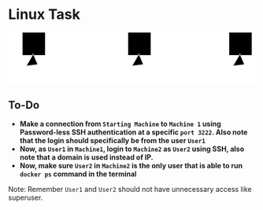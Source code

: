 # **Linux Task**

![alt text](task.drawio.png)

## **To-Do**
-   **Make a connection from `Starting Machine` to `Machine 1` using Password-less SSH authentication at a specific `port 3222`. Also note that the login should specifically be from the user `User1`**
-   **Now, as `User1` in `Machine1`, login to `Machine2` as `User2` using SSH, also note that a domain is used instead of IP.**
-   **Now, make sure `User2` in `Machine2` is the only user that is able to run `docker ps` command in the terminal**

Note: Remember `User1` and `User2` should not have unnecessary access like superuser.